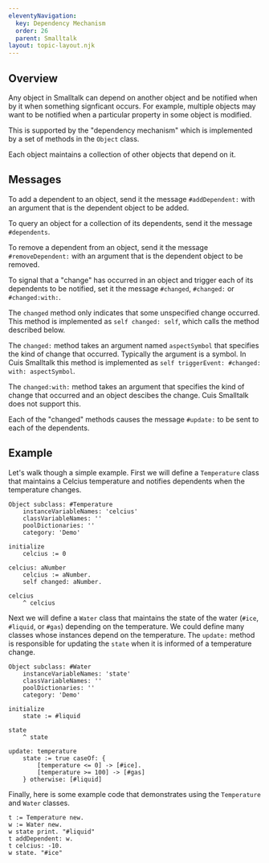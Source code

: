 ```yaml
---
eleventyNavigation:
  key: Dependency Mechanism
  order: 26
  parent: Smalltalk
layout: topic-layout.njk
---
```


## Overview

Any object in Smalltalk can depend on another object
and be notified when by it when something signficant occurs.
For example, multiple objects may want to be notified
when a particular property in some object is modified.

This is supported by the "dependency mechanism"
which is implemented by a set of methods in the `Object` class.

Each object maintains a collection of other objects that depend on it.

## Messages

To add a dependent to an object, send it the message `#addDependent:`
with an argument that is the dependent object to be added.

To query an object for a collection of its dependents,
send it the message `#dependents`.

To remove a dependent from an object, send it the message `#removeDependent:`
with an argument that is the dependent object to be removed.

To signal that a "change" has occurred in an object
and trigger each of its dependents to be notified,
set it the message `#changed`, `#changed:` or `#changed:with:`.

The `changed` method only indicates that some unspecified change occurred.
This method is implemented as `self changed: self`,
which calls the method described below.

The `changed:` method takes an argument named `aspectSymbol`
that specifies the kind of change that occurred.
Typically the argument is a symbol.
In Cuis Smalltalk this method is implemented as
`self triggerEvent: #changed: with: aspectSymbol`.

The `changed:with:` method takes an argument that
specifies the kind of change that occurred and an object descibes the change.
Cuis Smalltalk does not support this.

Each of the "changed" methods causes the message `#update:`
to be sent to each of the dependents.

## Example

Let's walk though a simple example.
First we will define a `Temperature` class
that maintains a Celcius temperature
and notifies dependents when the temperature changes.

```smalltalk
Object subclass: #Temperature
    instanceVariableNames: 'celcius'
    classVariableNames: ''
    poolDictionaries: ''
    category: 'Demo'

initialize
    celcius := 0

celcius: aNumber
    celcius := aNumber.
    self changed: aNumber.

celcius
    ^ celcius
```

Next we will define a `Water` class
that maintains the state of the water (`#ice`, `#liquid`, or `#gas`)
depending on the temperature.
We could define many classes whose instances depend on the temperature.
The `update:` method is responsible for updating the `state`
when it is informed of a temperature change.

```smalltalk
Object subclass: #Water
    instanceVariableNames: 'state'
    classVariableNames: ''
    poolDictionaries: ''
    category: 'Demo'

initialize
    state := #liquid

state
    ^ state

update: temperature
    state := true caseOf: {
        [temperature <= 0] -> [#ice].
        [temperature >= 100] -> [#gas]
    } otherwise: [#liquid]
```

Finally, here is some example code that demonstrates
using the `Temperature` and `Water` classes.

```smalltalk
t := Temperature new.
w := Water new.
w state print. "#liquid"
t addDependent: w.
t celcius: -10.
w state. "#ice"
```
